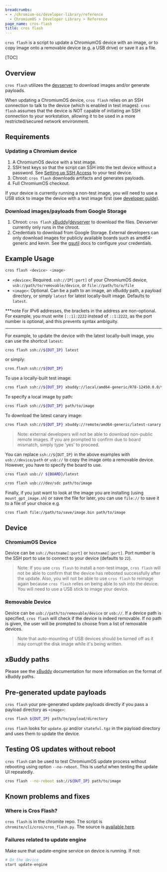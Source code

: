 ```yaml
---
breadcrumbs:
- - /chromium-os/developer-library/reference
  - ChromiumOS > Developer Library > Reference
page_name: cros-flash
title: cros flash
---
```


`cros flash` is a script to update a ChromiumOS device with an image, or to
copy image onto a removable device (e.g. a USB drive) or save it as a file.

[TOC]

## Overview

`cros flash` utilizes the [devserver] to download images and/or generate
payloads.

When updating a ChromiumOS device, `cros flash` relies on an SSH connection
to talk to the device (which is enabled in test images). `cros flash` assumes
that the device is NOT capable of initiating an SSH connection to your
workstation, allowing it to be used in a more restricted/secured network
environment.

## Requirements

### Updating a Chromium device

1.  A ChromiumOS device with a test image.
2.  SSH test keys so that the script can SSH into the test device without a
    password. See [Setting up SSH Access] to your test device.
3.  Chroot: `cros flash` downloads artifacts and generates payloads.
4.  Full ChromiumOS checkout.

If your device is currently running a non-test image, you will need to use a
USB stick to image the device with a test image first (see [developer guide]).

### Download images/payloads from Google Storage

1.  Chroot: `cros flash` [xBuddy]/[devserver] to download the files.
    Devserver currently only runs in the chroot.
2.  Credentials to download from Google Storage. External developers can only
    download images for publicly available boards such as amd64-generic and
    kevin. See the [gsutil] docs to configure your credentials.

## Example Usage

```bash
cros flash <device> <image>
```

*   `<device>`: Required. `ssh://IP[:port]` of your ChromiumOS device,
    `usb://path/to/removable/device`, or `file://path/to/a/file`
*   `<image>`: Optional.  Can be a path to an image, an xBuddy path, a payload
    directory, or simply `latest` for latest locally-built image. Defaults to
    `latest`.

***note
For IPv6 addresses, the brackets in the address are non-optional.  For
example, you must write `[::1]:2222` instead of `::1:2222`, as the
port number is optional, and this prevents syntax ambiguity.
***

For example, to update the device with the latest locally-built image, you can
use the shortcut `latest`:
```bash
cros flash ssh://${DUT_IP} latest
```

or simply:
```bash
cros flash ssh://${DUT_IP}
```

To use a locally-built test image:
```bash
cros flash ssh://${DUT_IP} xbuddy://local/amd64-generic/R78-12450.0.0/test
```

To specify a local image by path:
```bash
cros flash ssh://${DUT_IP} path/to/image
```

To download the latest canary image:
```bash
cros flash ssh://${DUT_IP} xbuddy://remote/amd64-generic/latest-canary
```

> Note: external developers will not be able to download non-public remote
> images.
> If you are prompted to confirm due to board mismatch, simply type 'yes' to
> proceed.

You can replace `ssh://${DUT_IP}` in the above examples with
`usb://device/path` or `usb://` to copy the image onto a removable device.
However, you have to specify the board to use.
```bash
cros flash usb:// ${BOARD}/latest

cros flash usb:///dev/sdc path/to/image
```

Finally, if you just want to look at the image you are installing (using
`mount_gpt_image.sh`) or save the file for later, you can use `file://` to save
it to a file of your choice e.g.
```bash
cros flash file://path/to/save/image.bin path/to/image
```

## Device

### ChromiumOS Device

Device can be `ssh://hostname[:port]` or `hostname[:port]`. Port number is the
SSH port to use to connect to your device (defaults to `22`).

> Note: If you use `cros flash` to install a non-test image, `cros flash` will
> not be able to confirm that the device has rebooted successfully after the
> update. Also, you will not be able to use `cros flash` to reimage again
> because `cros flash` relies on being able to ssh into the device. You will
> need to use a USB stick to image your device.

### Removable Device

Device can be `usb://path/to/removable/device` or `usb://`. If a device path is
specified, `cros flash` will check if the device is indeed removable. If no path
is given, the user will be prompted to choose from a list of removable devices.

> Note that auto-mounting of USB devices should be turned off as it may corrupt
> the disk image while it's being written.

## xBuddy paths

Please see the [xBuddy] documentation for more information on the format of
xBuddy paths.

## Pre-generated update payloads

`cros flash` your pre-generated update payloads directly if you pass a
payload directory as `<image>`:
```bash
cros flash ${DUT_IP} path/to/payload/directory
```

`cros flash` looks for `update.gz` and/or `stateful.tgz` in the payload
directory and uses them to update the device.

## Testing OS updates without reboot

`cros flash` can be used to test ChromiumOS update process without rebooting
using option `--no-reboot`. This is useful when testing the update UI
repeatedly.

```bash
cros flash --no-reboot ssh://${DUT_IP} path/to/image
```

## Known problems and fixes

### Where is Cros Flash?

`cros flash` is in the chromite repo. The script is
`chromite/cli/cros/cros_flash.py`. The source is [available here].

### Failures related to update engine

Make sure that update-engine service on device is running. If not:

```bash
# On the device
start update-engine
```

[available here]: https://chromium.googlesource.com/chromiumos/chromite/+/HEAD/cli/cros/cros_flash.py
[devserver]: https://chromium.googlesource.com/chromiumos/chromite/+/HEAD/docs/devserver.md
[Setting up SSH Access]: /chromium-os/developer-library/guides/development/developer-guide/#Set-up-SSH-connection-between-chroot-and-DUT
[Simple Chrome]: /chromium-os/developer-library/guides/development/simple-chrome-workflow/
[developer guide]: /chromium-os/developer-library/guides/development/developer-guide/
[xBuddy]: /chromium-os/developer-library/reference/tools/xbuddy/
[gsutil]: /chromium-os/developer-library/reference/tools/gsutil/
